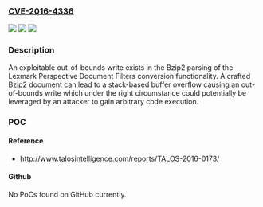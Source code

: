 ### [CVE-2016-4336](https://cve.mitre.org/cgi-bin/cvename.cgi?name=CVE-2016-4336)
![](https://img.shields.io/static/v1?label=Product&message=Perceptive%20Document%20Filters&color=blue)
![](https://img.shields.io/static/v1?label=Version&message=n%2Fa&color=blue)
![](https://img.shields.io/static/v1?label=Vulnerability&message=out-of-bounds%20write&color=brighgreen)

### Description

An exploitable out-of-bounds write exists in the Bzip2 parsing of the Lexmark Perspective Document Filters conversion functionality. A crafted Bzip2 document can lead to a stack-based buffer overflow causing an out-of-bounds write which under the right circumstance could potentially be leveraged by an attacker to gain arbitrary code execution.

### POC

#### Reference
- http://www.talosintelligence.com/reports/TALOS-2016-0173/

#### Github
No PoCs found on GitHub currently.

